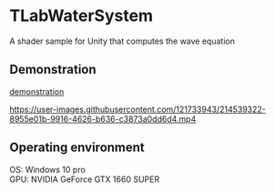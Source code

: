 # TLabWaterSystem
A shader sample for Unity that computes the wave equation

## Demonstration

[demonstration](https://youtu.be/IHoPIK3T5T8)  

https://user-images.githubusercontent.com/121733943/214539322-8955e01b-9916-4626-b636-c3873a0dd6d4.mp4

## Operating environment
OS: Windows 10 pro  
GPU: NVIDIA GeForce GTX 1660 SUPER
